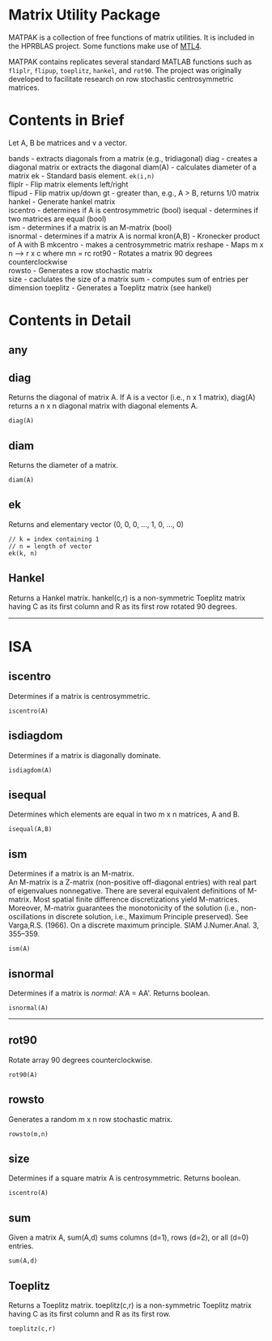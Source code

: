 # Matrix Utility Package

MATPAK is a collection of free functions of matrix utilities.  It is included in the HPRBLAS project.  Some functions make use of [MTL4](http://www.simunova.com).    

MATPAK contains replicates several standard MATLAB functions such as `fliplr`, `flipup`, `toeplitz`, `hankel`, and  `rot90`.   The project was originally developed to facilitate research on row stochastic centrosymmetric matrices.   

# Contents in Brief

Let A, B be matrices and v a vector.

bands - extracts diagonals from a matrix (e.g., tridiagonal)
diag - creates a diagonal matrix or extracts the diagonal
diam(A) - calculates diameter of a matrix
ek - Standard basis element.  `ek(i,n)`  
fliplr - Flip matrix elements left/right  
flipud - Flip matrix up/down
gt - greater than, e.g., A > B, returns 1/0 matrix  
hankel - Generate hankel matrix  
iscentro - determines if A is centrosymmetric (bool)
isequal - determines if two matrices are equal (bool)  
ism - determines if a matrix is an M-matrix (bool)  
isnormal - determines if a matrix A is normal
kron(A,B) - Kronecker product of A with B
mkcentro - makes a centrosymmetric matrix
reshape -  Maps m x n --> r x c where mn = rc
rot90 - Rotates a matrix 90 degrees counterclockwise  
rowsto - Generates a row stochastic matrix  
size - caclulates the size of a matrix
sum - computes sum of entries per dimension
toeplitz - Generates a Toeplitz matrix (see hankel)    



# Contents in Detail

## any

## diag
Returns the diagonal of matrix A.  If A is a vector (i.e., n x 1 matrix), diag(A) returns a n x n diagonal matrix with diagonal elements A.  

``` 
diag(A)
```


## diam
Returns the diameter of a matrix.  

``` 
diam(A)
```



## ek
Returns and elementary vector (0, 0, 0, ..., 1, 0, ..., 0)
``` 
// k = index containing 1
// n = length of vector
ek(k, n)
```
 


## Hankel
Returns a Hankel matrix.
hankel(c,r) is a non-symmetric Toeplitz matrix having C as its
    first column and R as its first row rotated 90 degrees.


-----------------------

# ISA

## iscentro
Determines if a matrix is centrosymmetric.  

``` 
iscentro(A)
``` 

## isdiagdom
Determines if a matrix is diagonally dominate.  

``` 
isdiagdom(A)
``` 

## isequal
Determines which elements are equal in two m x n matrices, A and B. 

``` 
isequal(A,B)
``` 

## ism
Determines if a matrix is an M-matrix.  
An M-matrix is a Z-matrix (non-positive off-diagonal entries) with real part of eigenvalues nonnegative.
There are several equivalent definitions of M-matrix.  Most spatial finite difference discretizations yield M-matrices.  Moreover, M-matrix guarantees the monotonicity of the solution (i.e., non-oscillations in discrete solution, i.e., Maximum Principle preserved). See Varga,R.S. (1966). On a discrete maximum principle. SIAM J.Numer.Anal. 3, 355–359.

``` 
ism(A)
``` 

## isnormal
Determines if a matrix is *normal*: A'A = AA'.  Returns boolean.

``` 
isnormal(A)
``` 

---------------------



## rot90
Rotate array 90 degrees counterclockwise.  

``` 
rot90(A)
``` 


## rowsto
Generates a random m x n row stochastic matrix. 

``` 
rowsto(m,n)
``` 




## size
Determines if a square matrix A is centrosymmetric.  Returns boolean.
``` 
iscentro(A)
``` 



## sum 
Given a matrix A, sum(A,d) sums columns (d=1), rows (d=2), or all (d=0) entries.

```
sum(A,d)
```




## Toeplitz
Returns a Toeplitz matrix.
toeplitz(c,r) is a non-symmetric Toeplitz matrix having C as its
    first column and R as its first row.

``` 
toeplitz(c,r)
``` 

 


 
